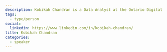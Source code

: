 ```yaml
---
description: Kobikah Chandran is a Data Analyst at the Ontario Digital Service, where she works on the province's data products.
tags:
  - type/person
social:
  linkedin: https://www.linkedin.com/in/kobikah-chandran/
title: Kobikah Chandran
categories:
  - speaker
---
```

